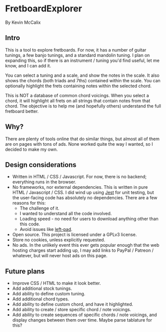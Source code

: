 # FretboardExplorer
By Kevin McCalix

## Intro
This is a tool to explore fretboards. For now, it has a number of guitar tunings, a few banjo tunings, and a standard mandolin tuning. I plan on expanding this, so if there is an instrument / tuning you'd find useful, let me know, and I can add it.

You can select a tuning and a scale, and show the notes in the scale. It also shows the chords (both triads and 7ths) contained within the scale. You can optionally highlight the frets containing notes within the selected chord.

This is NOT a database of common chord voicings. When you select a chord, it will highlight all frets on all strings that contain notes from that chord. The objective is to help me (and hopefully others) understand the full fretboard better.

## Why?
There are plenty of tools online that do similar things, but almost all of them are on pages with tons of ads. None worked quite the way I wanted, so I decided to make my own.

## Design considerations
* Written in HTML / CSS / Javascript. For now, there is no backend; everything runs in the browser.
* No frameworks, nor external dependencies. This is written in pure HTML / Javascript / CSS. I did wind up using [Jest](https://jestjs.io/) for unit testing, but the user-facing code has absolutely no dependencies. There are a few reasons for this:
    * The challenge of it.
    * I wanted to understand all the code involved.
    * Loading speed - no need for users to download anything other than this code.
    * Avoid issues like [left-pad](https://qz.com/646467/how-one-programmer-broke-the-internet-by-deleting-a-tiny-piece-of-code/).
* Open source. This project is licensed under a GPLv3 license.
* Store no cookies, unless explicitly requested.
* No ads. In the unlikely event this ever gets popular enough that the web hosting charges start adding up, I may add links to PayPal / Patreon / whatever, but will never host ads on this page.

## Future plans
* Improve CSS / HTML to make it look better.
* Add additional stock tunings.
* Add ability to define custom tuning.
* Add additional chord types.
* Add ability to define custom chord, and have it highlighted. 
* Add ability to create / store specific chord / note voicings.
* Add ability to create sequences of specific chords / note voicings, and display changes between them over time. Maybe parse tablature for this?